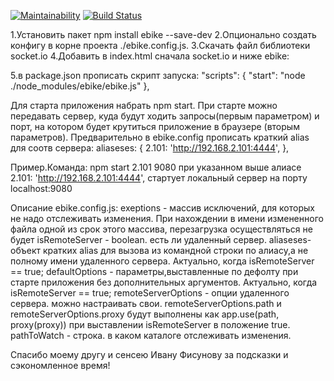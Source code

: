 [![Maintainability](https://api.codeclimate.com/v1/badges/d4fd2dc726f19e2d4bc2/maintainability)](https://codeclimate.com/github/euhoo/watch_bg/maintainability)
[![Build Status](https://travis-ci.org/euhoo/watch_bg.svg?branch=master)](https://travis-ci.org/euhoo/watch_bg)  


1.Установить пакет npm install ebike --save-dev 
2.Опционально создать конфигу в корне проекта ./ebike.config.js.
3.Скачать файл библиотеки socket.io
4.Добавить в index.html сначала socket.io и ниже ebike:
<script src="./src/libs/socket.io.js"></script>
<script src="./node_modules/ebike/ebike.js"></script>

5.в package.json прописать скрипт запуска:
"scripts": {
    "start": "node ./node_modules/ebike/ebike.js"
  },

Для старта приложения набрать npm start.
При старте можно передавать сервер, куда будут ходить запросы(первым параметром) и порт, на котором будет крутиться приложение в браузере (вторым параметров).
Предварительно в ebike.config прописать краткий alias для соотв сервера:
aliaseses: {
    2.101: 'http://192.168.2.101:4444',
  },

  Пример.Команда:
npm start 2.101 9080
при указанном выше алиасе 2.101: 'http://192.168.2.101:4444',
стартует локальный сервер на порту localhost:9080


Описание ebike.config.js:
exeptions - массив исключений, для которых не надо отслеживать изменения. При нахождении в имени измененного файла одной из срок этого массива, перезагрузка осуществляться не будет
isRemoteServer - boolean. есть ли удаленный сервер.
aliaseses- объект кратких alias для вызова из командной строки по алиасу,а не полному имени удаленного сервера. Актуально, когда isRemoteServer == true;
defaultOptions - параметры,выставленные по дефолту при старте приложения без дополнительных аргументов. Актуально, когда isRemoteServer == true;
remoteServerOptions - опции удаленного сервера. можно настраивать свои.
remoteServerOptions.path и remoteServerOptions.proxy будут выполнены как app.use(path, proxy(proxy)) при выставлении isRemoteServer в положение true.
pathToWatch - строка. в каком каталоге отслеживать изменения.



Cпасибо моему другу и сенсею Ивану Фисунову за подсказки и сэкономленное время!  
  
